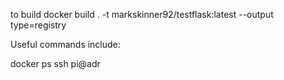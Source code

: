 to build
docker build . -t markskinner92/testflask:latest --output type=registry

Useful commands include:

docker ps
ssh pi@adr